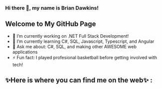 ### Hi there 👋, my name is Brian Dawkins!

## Welcome to My GitHub Page

- 🔭 I’m currently working on .NET Full Stack Development!
- 🌱 I’m currently learning C#, SQL, Javascript, Typescript, and Angular
- 💬 Ask me about: C#, SQL, and making other AWESOME web applications
- ⚡ Fun fact: I played profesional basketball before getting involved with tech!

## ✨Here is where you can find me on the web✨ :

